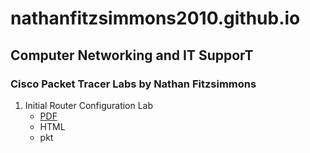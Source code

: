 # nathanfitzsimmons2010.github.io
## Computer Networking and IT SupporT

### Cisco Packet Tracer Labs by Nathan Fitzsimmons
1. Initial Router Configuration Lab
   * [PDF](https://github.com/nathanfitzsimmons2010/nathanfitzsimmons2010.github.io/blob/main/Initial-Router-Configuration-Lab.pdf)
   * HTML
   * pkt
